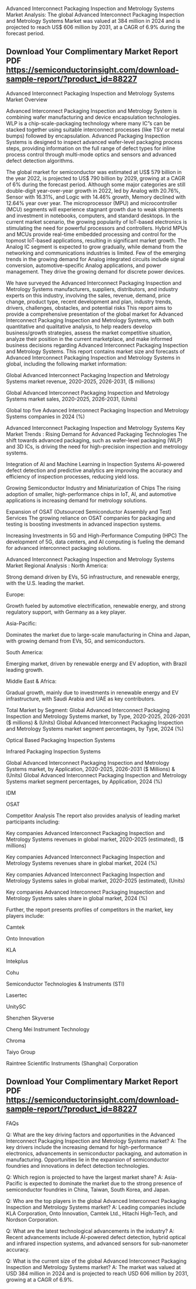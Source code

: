 Advanced Interconnect Packaging Inspection and Metrology Systems Market Analysis:
The global Advanced Interconnect Packaging Inspection and Metrology Systems Market was valued at 384 million in 2024 and is projected to reach US$ 606 million by 2031, at a CAGR of 6.9% during the forecast period.


## Download Your Complimentary Market  Report PDF https://semiconductorinsight.com/download-sample-report/?product_id=88227 


Advanced Interconnect Packaging Inspection and Metrology Systems Market Overview

Advanced Interconnect Packaging Inspection and Metrology System is combining wafer manufacturing and device encapsulation technologies. WLP is a chip-scale-packaging technology where many IC”s can be stacked together using suitable interconnect processes (like TSV or metal bumps) followed by encapsulation. Advanced Packaging Inspection Systems is designed to inspect advanced wafer-level packaging process steps, providing information on the full range of defect types for inline process control through multi-mode optics and sensors and advanced defect detection algorithms.

The global market for semiconductor was estimated at US$ 579 billion in the year 2022, is projected to US$ 790 billion by 2029, growing at a CAGR of 6% during the forecast period. Although some major categories are still double-digit year-over-year growth in 2022, led by Analog with 20.76%, Sensor with 16.31%, and Logic with 14.46% growth, Memory declined with 12.64% year over year. The microprocessor (MPU) and microcontroller (MCU) segments will experience stagnant growth due to weak shipments and investment in notebooks, computers, and standard desktops. In the current market scenario, the growing popularity of IoT-based electronics is stimulating the need for powerful processors and controllers. Hybrid MPUs and MCUs provide real-time embedded processing and control for the topmost IoT-based applications, resulting in significant market growth. The Analog IC segment is expected to grow gradually, while demand from the networking and communications industries is limited. Few of the emerging trends in the growing demand for Analog integrated circuits include signal conversion, automotive-specific Analog applications, and power management. They drive the growing demand for discrete power devices.

We have surveyed the Advanced Interconnect Packaging Inspection and Metrology Systems manufacturers, suppliers, distributors, and industry experts on this industry, involving the sales, revenue, demand, price change, product type, recent development and plan, industry trends, drivers, challenges, obstacles, and potential risks
This report aims to provide a comprehensive presentation of the global market for Advanced Interconnect Packaging Inspection and Metrology Systems, with both quantitative and qualitative analysis, to help readers develop business/growth strategies, assess the market competitive situation, analyze their position in the current marketplace, and make informed business decisions regarding Advanced Interconnect Packaging Inspection and Metrology Systems. This report contains market size and forecasts of Advanced Interconnect Packaging Inspection and Metrology Systems in global, including the following market information:

Global Advanced Interconnect Packaging Inspection and Metrology Systems market revenue, 2020-2025, 2026-2031, ($ millions)

Global Advanced Interconnect Packaging Inspection and Metrology Systems market sales, 2020-2025, 2026-2031, (Units)

Global top five Advanced Interconnect Packaging Inspection and Metrology Systems companies in 2024 (%)

Advanced Interconnect Packaging Inspection and Metrology Systems Key Market Trends  :
Rising Demand for Advanced Packaging Technologies
The shift towards advanced packaging, such as wafer-level packaging (WLP) and 3D ICs, is driving the need for high-precision inspection and metrology systems.

Integration of AI and Machine Learning in Inspection Systems
AI-powered defect detection and predictive analytics are improving the accuracy and efficiency of inspection processes, reducing yield loss.

Growing Semiconductor Industry and Miniaturization of Chips
The rising adoption of smaller, high-performance chips in IoT, AI, and automotive applications is increasing demand for metrology solutions.

Expansion of OSAT (Outsourced Semiconductor Assembly and Test) Services
The growing reliance on OSAT companies for packaging and testing is boosting investments in advanced inspection systems.

Increasing Investments in 5G and High-Performance Computing (HPC)
The development of 5G, data centers, and AI computing is fueling the demand for advanced interconnect packaging solutions.

Advanced Interconnect Packaging Inspection and Metrology Systems Market Regional Analysis :
North America:

Strong demand driven by EVs, 5G infrastructure, and renewable energy, with the U.S. leading the market.

Europe:

Growth fueled by automotive electrification, renewable energy, and strong regulatory support, with Germany as a key player.

Asia-Pacific:

Dominates the market due to large-scale manufacturing in China and Japan, with growing demand from EVs, 5G, and semiconductors.

South America:

Emerging market, driven by renewable energy and EV adoption, with Brazil leading growth.

Middle East & Africa:

Gradual growth, mainly due to investments in renewable energy and EV infrastructure, with Saudi Arabia and UAE as key contributors.

Total Market by Segment:
Global Advanced Interconnect Packaging Inspection and Metrology Systems market, by Type, 2020-2025, 2026-2031 ($ millions) & (Units)
Global Advanced Interconnect Packaging Inspection and Metrology Systems market segment percentages, by Type, 2024 (%)

Optical Based Packaging Inspection Systems

Infrared Packaging Inspection Systems

Global Advanced Interconnect Packaging Inspection and Metrology Systems market, by Application, 2020-2025, 2026-2031 ($ Millions) & (Units)
Global Advanced Interconnect Packaging Inspection and Metrology Systems market segment percentages, by Application, 2024 (%)

IDM

OSAT

Competitor Analysis
The report also provides analysis of leading market participants including:

Key companies Advanced Interconnect Packaging Inspection and Metrology Systems revenues in global market, 2020-2025 (estimated), ($ millions)

Key companies Advanced Interconnect Packaging Inspection and Metrology Systems revenues share in global market, 2024 (%)

Key companies Advanced Interconnect Packaging Inspection and Metrology Systems sales in global market, 2020-2025 (estimated), (Units)

Key companies Advanced Interconnect Packaging Inspection and Metrology Systems sales share in global market, 2024 (%)

Further, the report presents profiles of competitors in the market, key players include:

Camtek

Onto Innovation

KLA

Intekplus

Cohu

Semiconductor Technologies & Instruments (STI)

Lasertec

UnitySC

Shenzhen Skyverse

Cheng Mei Instrument Technology

Chroma

Taiyo Group

Raintree Scientific Instruments (Shanghai) Corporation

## Download Your Complimentary Market  Report PDF https://semiconductorinsight.com/download-sample-report/?product_id=88227 


FAQs

Q: What are the key driving factors and opportunities in the Advanced Interconnect Packaging Inspection and Metrology Systems market?
A: The key drivers include the increasing demand for high-performance electronics, advancements in semiconductor packaging, and automation in manufacturing. Opportunities lie in the expansion of semiconductor foundries and innovations in defect detection technologies.


Q: Which region is projected to have the largest market share?
A: Asia-Pacific is expected to dominate the market due to the strong presence of semiconductor foundries in China, Taiwan, South Korea, and Japan.


Q: Who are the top players in the global Advanced Interconnect Packaging Inspection and Metrology Systems market?
A: Leading companies include KLA Corporation, Onto Innovation, Camtek Ltd., Hitachi High-Tech, and Nordson Corporation.


Q: What are the latest technological advancements in the industry?
A: Recent advancements include AI-powered defect detection, hybrid optical and infrared inspection systems, and advanced sensors for sub-nanometer accuracy.


Q: What is the current size of the global Advanced Interconnect Packaging Inspection and Metrology Systems market?
A: The market was valued at USD 384 million in 2024 and is projected to reach USD 606 million by 2031, growing at a CAGR of 6.9%.

